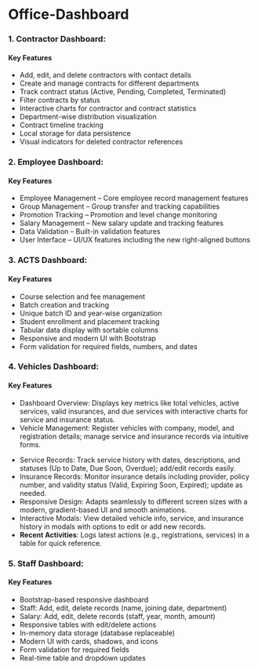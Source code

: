 # Office-Dashboard
### 1. Contractor Dashboard: 
#### Key Features

* Add, edit, and delete contractors with contact details
* Create and manage contracts for different departments
* Track contract status (Active, Pending, Completed, Terminated)
* Filter contracts by status
* Interactive charts for contractor and contract statistics
* Department-wise distribution visualization
* Contract timeline tracking
* Local storage for data persistence
* Visual indicators for deleted contractor references

### 2. Employee Dashboard: 
#### Key Features

* Employee Management – Core employee record management features
* Group Management – Group transfer and tracking capabilities
* Promotion Tracking – Promotion and level change monitoring
* Salary Management – New salary update and tracking features
* Data Validation – Built-in validation features
* User Interface – UI/UX features including the new right-aligned buttons


### 3. ACTS Dashboard: 
#### Key Features

* Course selection and fee management
* Batch creation and tracking
* Unique batch ID and year-wise organization
* Student enrollment and placement tracking
* Tabular data display with sortable columns
* Responsive and modern UI with Bootstrap
* Form validation for required fields, numbers, and dates

### 4. Vehicles Dashboard: 
#### Key Features
* Dashboard Overview: Displays key metrics like total vehicles, active services, valid insurances, and due services with interactive charts for service and insurance status.
* Vehicle Management: Register vehicles with company, model, and registration details; manage service and insurance records via intuitive forms.
- Service Records: Track service history with dates, descriptions, and statuses (Up to Date, Due Soon, Overdue); add/edit records easily.
- Insurance Records: Monitor insurance details including provider, policy number, and validity status (Valid, Expiring Soon, Expired); update as needed.
- Responsive Design: Adapts seamlessly to different screen sizes with a modern, gradient-based UI and smooth animations.
- Interactive Modals: View detailed vehicle info, service, and insurance history in modals with options to edit or add new records.
- **Recent Activities**: Logs latest actions (e.g., registrations, services) in a table for quick reference.

### 5. Staff Dashboard: 
#### Key Features
- Bootstrap-based responsive dashboard
- Staff: Add, edit, delete records (name, joining date, department)
- Salary: Add, edit, delete records (staff, year, month, amount)
- Responsive tables with edit/delete actions
- In-memory data storage (database replaceable)
- Modern UI with cards, shadows, and icons
- Form validation for required fields
- Real-time table and dropdown updates

